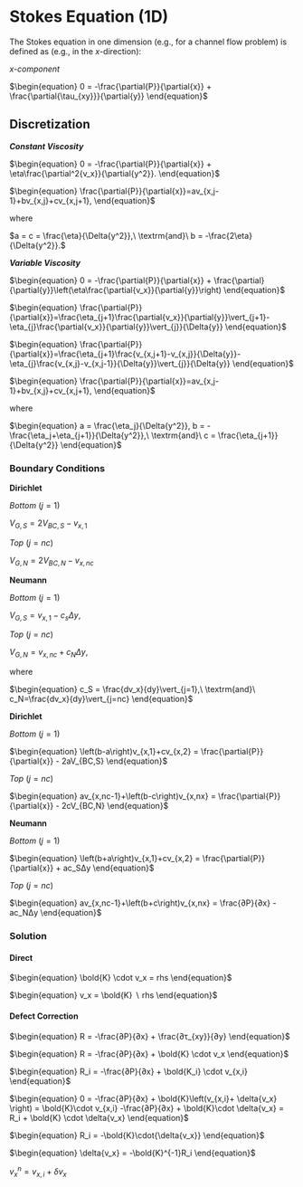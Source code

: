 # Stokes Equation (1D)

The Stokes equation in one dimension (e.g., for a channel flow problem) is defined as (e.g., in the $x$-direction): 

*$x$-component*

$\begin{equation}
0 = -\frac{\partial{P}}{\partial{x}} + \frac{\partial{\tau_{xy}}}{\partial{y}}
\end{equation}$

## Discretization 

<!-- add figure of grid -->

***Constant Viscosity***

$\begin{equation}
0 = -\frac{\partial{P}}{\partial{x}} + \eta\frac{\partial^2{v_x}}{\partial{y^2}}.
\end{equation}$

<!--Approximation of partial derivatives with finite difference operators ... -->

$\begin{equation}
\frac{\partial{P}}{\partial{x}}=av_{x,j-1}+bv_{x,j}+cv_{x,j+1}, 
\end{equation}$

where

$a = c = \frac{\eta}{\Delta{y^2}},\ \textrm{and}\ b = -\frac{2\eta}{\Delta{y^2}}.$

***Variable Viscosity***

$\begin{equation}
0 = -\frac{\partial{P}}{\partial{x}} + \frac{\partial}{\partial{y}}\left(\eta\frac{\partial{v_x}}{\partial{y}}\right)
\end{equation}$

$\begin{equation}
\frac{\partial{P}}{\partial{x}}=\frac{\eta_{j+1}\frac{\partial{v_x}}{\partial{y}}\vert_{j+1}-\eta_{j}\frac{\partial{v_x}}{\partial{y}}\vert_{j}}{\Delta{y}}
\end{equation}$

$\begin{equation}
\frac{\partial{P}}{\partial{x}}=\frac{\eta_{j+1}\frac{v_{x,j+1}-v_{x,j}}{\Delta{y}}-\eta_{j}\frac{v_{x,j}-v_{x,j-1}}{\Delta{y}}\vert_{j}}{\Delta{y}}
\end{equation}$

$\begin{equation}
\frac{\partial{P}}{\partial{x}}=av_{x,j-1}+bv_{x,j}+cv_{x,j+1}, 
\end{equation}$

where

$\begin{equation}
a = \frac{\eta_j}{\Delta{y^2}}, b = -\frac{\eta_j+\eta_{j+1}}{\Delta{y^2}},\ \textrm{and}\ c = \frac{\eta_{j+1}}{\Delta{y^2}}
\end{equation}$

### Boundary Conditions

**Dirichlet**

*Bottom* ($j=1$)

$\begin{equation}
V_{G,S} = 2V_{BC,S} - v_{x,1}
\end{equation}$

*Top* ($j=nc$)

$\begin{equation}
V_{G,N} = 2V_{BC,N} - v_{x,nc}
\end{equation}$

**Neumann**

*Bottom* ($j=1$)

$\begin{equation}
V_{G,S} = v_{x,1} - c_s\Delta{y},
\end{equation}$

*Top* ($j=nc$)

$\begin{equation}
V_{G,N}=v_{x,nc} + c_N\Delta{y},
\end{equation}$

where 

$\begin{equation}
c_S = \frac{dv_x}{dy}\vert_{j=1},\ \textrm{and}\ c_N=\frac{dv_x}{dy}\vert_{j=nc}
\end{equation}$

<!-- Change of the coefficient matrix and the right hand side ... -->

**Dirichlet**

*Bottom* ($j=1$)

$\begin{equation}
\left(b-a\right)v_{x,1}+cv_{x,2} = \frac{\partial{P}}{\partial{x}} - 2aV_{BC,S}
\end{equation}$

*Top* ($j=nc$)

$\begin{equation}
av_{x,nc-1}+\left(b-c\right)v_{x,nx} = \frac{\partial{P}}{\partial{x}} - 2cV_{BC,N}
\end{equation}$

**Neumann**

*Bottom* ($j=1$)

$\begin{equation}
\left(b+a\right)v_{x,1}+cv_{x,2} = \frac{\partial{P}}{\partial{x}} + ac_SΔy
\end{equation}$

*Top* ($j=nc$)

$\begin{equation}
av_{x,nc-1}+\left(b+c\right)v_{x,nx} = \frac{∂P}{∂x} - ac_NΔy
\end{equation}$

### Solution 

#### Direct

<!-- rhs includes the boundary information! -->

$\begin{equation}
\bold{K} \cdot v_x = rhs
\end{equation}$

$\begin{equation}
v_x = \bold{K} ∖ rhs
\end{equation}$

#### Defect Correction 

$\begin{equation}
R = -\frac{∂P}{∂x} + \frac{∂τ_{xy}}{∂y}
\end{equation}$

$\begin{equation}
R = -\frac{∂P}{∂x} + \bold{K} \cdot v_x
\end{equation}$

$\begin{equation}
R_i = -\frac{∂P}{∂x} + \bold{K_i} \cdot v_{x,i}
\end{equation}$

$\begin{equation}
0 = -\frac{∂P}{∂x} + \bold{K}\left(v_{x,i}+ \delta{v_x} \right) = \bold{K}\cdot v_{x,i} -\frac{∂P}{∂x} + \bold{K}\cdot \delta{v_x} = R_i + \bold{K} \cdot \delta{v_x}
\end{equation}$

$\begin{equation}
R_i = -\bold{K}\cdot{\delta{v_x}}
\end{equation}$

$\begin{equation}
\delta{v_x} = -\bold{K}^{-1}R_i
\end{equation}$

$\begin{equation}
v_x^n = v_{x,i} + \delta{v_x}
\end{equation}$
